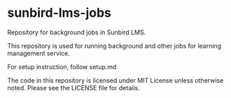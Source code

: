 # sunbird-lms-jobs
Repository for background jobs in Sunbird LMS.

This repository is used for running background and other jobs for learning management service.  

For setup instruction, follow setup.md


The code in this repository is licensed under MIT License unless otherwise noted. Please see the LICENSE file for details.



